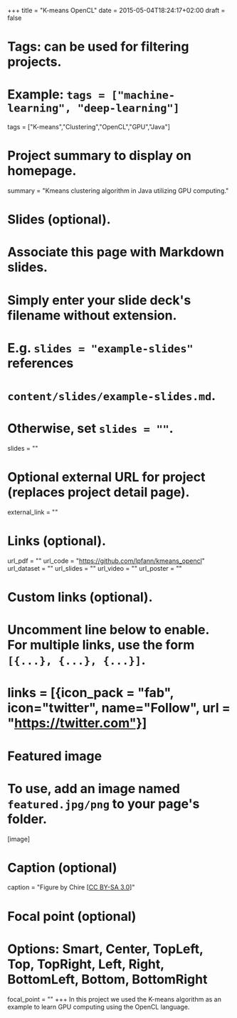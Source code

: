 +++
title = "K-means OpenCL"
date = 2015-05-04T18:24:17+02:00
draft = false

# Tags: can be used for filtering projects.
# Example: `tags = ["machine-learning", "deep-learning"]`
tags = ["K-means","Clustering","OpenCL","GPU","Java"]

# Project summary to display on homepage.
summary = "Kmeans clustering algorithm in Java utilizing GPU computing."

# Slides (optional).
#   Associate this page with Markdown slides.
#   Simply enter your slide deck's filename without extension.
#   E.g. `slides = "example-slides"` references 
#   `content/slides/example-slides.md`.
#   Otherwise, set `slides = ""`.
slides = ""

# Optional external URL for project (replaces project detail page).
external_link = ""

# Links (optional).
url_pdf = ""
url_code = "https://github.com/lpfann/kmeans_opencl"
url_dataset = ""
url_slides = ""
url_video = ""
url_poster = ""

# Custom links (optional).
#   Uncomment line below to enable. For multiple links, use the form `[{...}, {...}, {...}]`.
# links = [{icon_pack = "fab", icon="twitter", name="Follow", url = "https://twitter.com"}]

# Featured image
# To use, add an image named `featured.jpg/png` to your page's folder. 
[image]
  # Caption (optional)
  caption = "Figure by Chire [[CC BY-SA 3.0](https://creativecommons.org/licenses/by-sa/3.0)]"

  # Focal point (optional)
  # Options: Smart, Center, TopLeft, Top, TopRight, Left, Right, BottomLeft, Bottom, BottomRight
  focal_point = ""
+++
In this project we used the K-means algorithm as an example to learn GPU computing using the OpenCL language.
